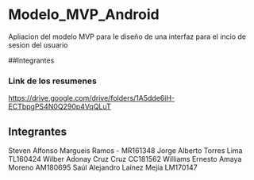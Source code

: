 # Modelo_MVP_Android
Apliacion del modelo MVP para le diseño de una interfaz para el incio de sesion del usuario

##Integrantes


### Link de los resumenes
https://drive.google.com/drive/folders/1A5dde6iH-ECTbpgPS4N0Q290p4VqQLuT

## Integrantes
Steven Alfonso Margueis Ramos - MR161348
Jorge Alberto Torres Lima TL160424
Wilber Adonay Cruz Cruz CC181562
Williams Ernesto Amaya Moreno AM180695
Saúl Alejandro Laínez Mejía LM170147
